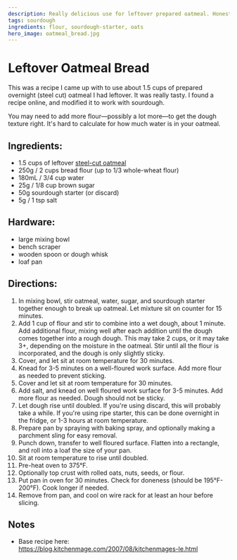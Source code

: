 ```yaml
---
description: Really delicious use for leftover prepared oatmeal. Honestly, better than the oatmeal.
tags: sourdough
ingredients: flour, sourdough-starter, oats
hero_image: oatmeal_bread.jpg
---
```


# Leftover Oatmeal Bread

This was a recipe I came up with to use about 1.5 cups of prepared overnight (steel cut) oatmeal I had leftover. It was really tasty. I found a recipe online, and modified it to work with sourdough.

You may need to add more flour—possibly a lot more—to get the dough texture right. It's hard to calculate for how much water is in your oatmeal.

## Ingredients:

- 1.5 cups of leftover [steel-cut oatmeal](../Overnight%20Steel%20Cut%20Oatmeal)
- 250g / 2 cups bread flour (up to 1/3 whole-wheat flour)
- 180mL / 3/4 cup water
- 25g / 1/8 cup brown sugar
- 50g sourdough starter (or discard)
- 5g / 1 tsp salt

## Hardware:

- large mixing bowl
- bench scraper
- wooden spoon or dough whisk
- loaf pan

## Directions:

1. In mixing bowl, stir oatmeal, water, sugar, and sourdough starter together enough to break up oatmeal. Let mixture sit on counter for 15 minutes.
2. Add 1 cup of flour and stir to combine into a wet dough, about 1 minute. Add additional flour, mixing well after each addition until the dough comes together into a rough dough. This may take 2 cups, or it may take 3+, depending on the moisture in the oatmeal. Stir until all the flour is incorporated, and the dough is only slightly sticky.
3. Cover, and let sit at room temperature for 30 minutes.
4. Knead for 3-5 minutes on a well-floured work surface. Add more flour as needed to prevent sticking.
5. Cover and let sit at room temperature for 30 minutes.
6. Add salt, and knead on well floured work surface for 3-5 minutes. Add more flour as needed. Dough should not be sticky.
7. Let dough rise until doubled. If you're using discard, this will probably take a while. If you're using ripe starter, this can be done overnight in the fridge, or 1-3 hours at room temperature.
8. Prepare pan by spraying with baking spray, and optionally making a parchment sling for easy removal.
9. Punch down, transfer to well floured surface. Flatten into a rectangle, and roll into a loaf the size of your pan.
10. Sit at room temperature to rise until doubled.
11. Pre-heat oven to 375°F.
12. Optionally top crust with rolled oats, nuts, seeds, or flour.
13. Put pan in oven for 30 minutes. Check for doneness (should be 195°F-200°F). Cook longer if needed.
14. Remove from pan, and cool on wire rack for at least an hour before slicing. 

## Notes

- Base recipe here: <https://blog.kitchenmage.com/2007/08/kitchenmages-le.html>
